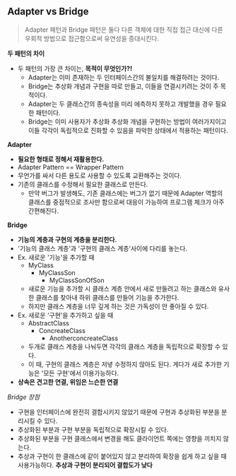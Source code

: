 ## Adapter vs Bridge

> Adapter 패턴과 Bridge 패턴은 둘다 다른 객체에 대한 직접 접근 대신에 다른 우회적 방법으로 접근함으로써 유연성을 증대시킨다.



**두 패턴의 차이**

- 두 패턴의 가장 큰 차이는, **목적이 무엇인가?!**
  - Adapter는 이미 존재하는 두 인터페이스간의 불일치를 해결하려는 것이다.
  - Bridge는 추상화 개념과 구현을 따로 만들고, 이들을 연결시키려는 것이 주 목적이다.
  - Adapter는 두 클래스간의 종속성을 미리 에측하지 못하고 개발했을 경우 필요한 패턴이다.
  - Bridge는 이미 사용자가 추상화 추상화 개념을 구현하는 방법이 여러가지이고 이들 각각이 독립적으로 진화할 수 있음을 파악한 상태에서 적용하는 패턴이다.


**Adapter**
- **필요한 형태로 정해서 재활용한다.**
- Adapter Pattern == Wrapper Pattern
- 무언가를 싸서 다른 용도로 사용할 수 있도록 교환해주는 것이다.
- 기존의 클래스를 수정해서 필요한 클래스로 만든다.
  - 만약 버그가 발생해도, 기존 클래스에는 버그가 없기 때문에 Adapter 역할의 클래스를 중점적으로 조사만 함으로써 대응이 가능하여 프로그램 체크가 아주 간편해진다.
  

**Bridge**
- **기능의 계층과 구현의 계층을 분리한다.**
- '기능의 클래스 계층'과 '구현의 클래스 계층'사이에 다리를 놓는다.
- Ex. 새로운 '기능'을 추가할 때
  - MyClass
      - MyClassSon
        - MyClassSonOfSon
  - 새로운 기능을 추가할 시 클래스 계층 안에서 새로 만들려고 하는 클래스와 유사한 클래스를 찾아내 하위 클래스를 만들어 기능을 추가한다.
  - 하지만 클래스 계층을 너무 깊게 하는 것은 가독성이 안 좋아질 수 있다.
- Ex. 새로운 '구현'을 추가하고 싶을 때
  - AbstractClass
    - ConcreateClass
      - AnotherconcreateClass
  - 두개로 클래스 계층을 나눠두면 각각의 클래스 계층을 독립적으로 확장할 수 있다.
  - 이 때, 구현의 클래스 계층은 저녛 수정하지 않아도 된다. 게다가 새로 추가한 기능은 '모든 구현'에서 이용가능하다.
- **상속은 견고한 연결, 위임은 느슨한 연결**

*Bridge 장점*
  - 구현을 인터페이스에 완전히 결합시키지 않았기 때문에 구현과 추상화된 부분을 분리시킬 수 있다.
  - 추상화된 부분과 구현 부분을 독립적으로 확장시킬 수 있다.
  - 추상화된 부분을 구현 클래스에서 변경을 해도 클라이언트 쪽에는 영향을 끼치지 않는다.
  - 추상과 구현이 한 클래스에 같이 붙어있지 않고 분리하여 확장을 쉽게 하고 싶을 때 사용가능하다. **추상과 구현이 분리되어 결합도가 낮다**
  
    



